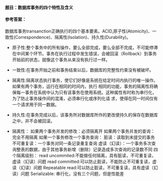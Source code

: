 #### **题目**：数据库事务的四个特性及含义

#### **参考答案**：

数据库事务transanction正确执行的四个基本要素。ACID,原子性(Atomicity)、一致性(Correspondence)、隔离性(Isolation)、持久性(Durability)。

* 原子性:整个事务中的所有操作，要么全部完成，要么全部不完成，不可能停滞在中间某个环节。事务在执行过程中发生错误，会被回滚（Rollback）到事务开始前的状态，就像这个事务从来没有执行过一样。

* 一致性:在事务开始之前和事务结束以后，数据库的完整性约束没有被破坏。

* 隔离性:隔离状态执行事务，使它们好像是系统在给定时间内执行的唯一操作。如果有两个事务，运行在相同的时间内，执行 相同的功能，事务的隔离性将确保每一事务在系统中认为只有该事务在使用系统。这种属性有时称为串行化，为了防止事务操作间的混淆，必须串行化或序列化请 求，使得在同一时间仅有一个请求用于同一数据。

* 持久性:在事务完成以后，该事务所对数据库所作的更改便持久的保存在数据库之中，并不会被回滚。


* 隔离性：
       如果两个事务并发的修改：必须隔离开
       如果两个事务并发的查询：完全不用隔离
       如果一个事务修改一个事务查询：
          脏读：读取到未提交的事务
          不可重复读：一个事务对同一条记录重复查询
          虚读（幻读）：一个事务多次查询整表的数据，由于其他事务新增（删除）记录造成多次查询的记录数不同
       四个隔离级别：
          read uncommited:不能做任何隔离，具有脏读，不可重复读，虚读（幻读）问题
          read committed:可以防止脏读，不能防止不可重复读，虚读（幻读）问题
          Repeatable read:可以防止脏读，不可重复读，具有虚读（幻读）问题
          Serializable: 串行化，没有三个问题，但是性能差
